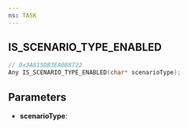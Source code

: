 ```yaml
---
ns: TASK
---
```

## IS_SCENARIO_TYPE_ENABLED

```c
// 0x3A815DB3EA088722
Any IS_SCENARIO_TYPE_ENABLED(char* scenarioType);
```

## Parameters
* **scenarioType**:
